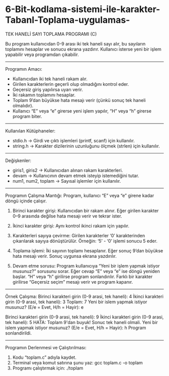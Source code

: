 # 6-Bit-kodlama-sistemi-ile-karakter-Tabanl-Toplama-uygulamas-
TEK HANELİ SAYI TOPLAMA PROGRAMI (C)

Bu program kullanıcıdan 0-9 arası iki tek haneli sayı alır, bu sayıların toplamını hesaplar ve sonucu ekrana yazdırır.
Kullanıcı isterse yeni bir işlem yapabilir veya programdan çıkabilir.

-------------------------------------------------------------
Programın Amacı:
- Kullanıcıdan iki tek haneli rakam alır.
- Girilen karakterlerin geçerli olup olmadığını kontrol eder.
- Geçersiz giriş yapılırsa uyarı verir.
- İki rakamın toplamını hesaplar.
- Toplam 9’dan büyükse hata mesajı verir (çünkü sonuç tek haneli olmalıdır).
- Kullanıcı “E” veya “e” girerse yeni işlem yapılır, “H” veya “h” girerse program biter.

-------------------------------------------------------------
Kullanılan Kütüphaneler:
- stdio.h → Girdi ve çıktı işlemleri (printf, scanf) için kullanılır.
- string.h → Karakter dizilerinin uzunluğunu ölçmek (strlen) için kullanılır.

-------------------------------------------------------------
Değişkenler:
- giris1, giris2 → Kullanıcıdan alınan rakam karakterleri.
- devam → Kullanıcının devam etmek isteyip istemediğini tutar.
- num1, num2, toplam → Sayısal işlemler için kullanılır.

-------------------------------------------------------------
Programın Çalışma Mantığı:
Program, kullanıcı “E” veya “e” girene kadar döngü içinde çalışır.

1. Birinci karakter girişi:
   Kullanıcıdan bir rakam alınır. Eğer girilen karakter 0–9 arasında değilse hata mesajı verir ve tekrar ister.

2. İkinci karakter girişi:
   Aynı kontrol ikinci rakam için yapılır.

3. Karakterleri sayıya çevirme:
   Girilen karakterler ‘0’ karakterinden çıkarılarak sayıya dönüştürülür.
   Örneğin: ‘5’ - ‘0’ işlemi sonucu 5 eder.

4. Toplama işlemi:
   İki sayının toplamı hesaplanır. Eğer sonuç 9’dan büyükse hata mesajı verir.
   Sonuç uygunsa ekrana yazdırılır.

5. Devam etme sorusu:
   Program kullanıcıya “Yeni bir işlem yapmak istiyor musunuz?” sorusunu sorar.
   Eğer cevap “E” veya “e” ise döngü yeniden başlar.
   “H” veya “h” girilirse program sonlandırılır.
   Farklı bir karakter girilirse “Geçersiz seçim” mesajı verir ve program kapanır.

-------------------------------------------------------------
Örnek Çalışma:
Birinci karakteri girin (0-9 arasi, tek haneli): 4
İkinci karakteri girin (0-9 arasi, tek haneli): 3
Toplam: 7
Yeni bir islem yapmak istiyor musunuz? (E/e = Evet, H/h = Hayir): e

Birinci karakteri girin (0-9 arasi, tek haneli): 9
İkinci karakteri girin (0-9 arasi, tek haneli): 5
HATA: Toplam 9'dan buyuk! Sonuc tek haneli olmali.
Yeni bir islem yapmak istiyor musunuz? (E/e = Evet, H/h = Hayir): h
Program sonlandirildi.

-------------------------------------------------------------
Programın Derlenmesi ve Çalıştırılması:
1. Kodu “toplam.c” adıyla kaydet.
2. Terminal veya komut satırına şunu yaz:
   gcc toplam.c -o toplam
3. Programı çalıştırmak için:
   ./toplam

